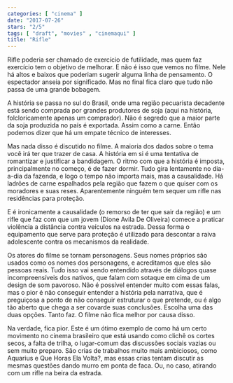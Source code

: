 ```yaml
---
categories: [ "cinema" ]
date: "2017-07-26"
stars: "2/5"
tags: [ "draft", "movies" , "cinemaqui" ]
title: "Rifle"
---
```

Rifle poderia ser chamado de exercício de futilidade, mas quem faz
exercício tem o objetivo de melhorar. E não é isso que vemos no
filme. Nele há altos e baixos que poderiam sugerir alguma linha de
pensamento. O espectador anseia por significado. Mas no final fica claro
que tudo não passa de uma grande bobagem.

A história se passa no sul do Brasil, onde uma região pecuarista
decadente está sendo comprada por grandes produtores de soja (aqui na
história, folcloricamente apenas um comprador). Não é segredo que
a maior parte da soja produzida no país é exportada. Assim como a
carne. Então podemos dizer que há um empate técnico de interesses.

Mas nada disso é discutido no filme. A maioria dos dados sobre o tema
você irá ter que trazer de casa. A história em si é uma tentativa
de romantizar e justificar a bandidagem. O ritmo com que a história
é imposta, principalmente no começo, é de fazer dormir. Tudo gira
lentamente no dia-a-dia da fazenda, e logo o tempo não importa mais,
mas a causalidade. Há ladrões de carne espalhados pela região que
fazem o que quiser com os moradores e suas reses. Aparentemente ninguém
tem sequer um rifle nas residências para proteção.

E é ironicamente a causalidade (o remorso de ter que sair da região)
e um rifle que faz com que um jovem (Dione Avila De Oliveira) comece
a praticar violência a distância contra veículos na estrada. Dessa
forma o equipamento que serve para proteção é utilizado para descontar
a raiva adolescente contra os mecanismos da realidade.

Os atores do filme se tornam personagens. Seus nomes próprios são
usados como os nomes dos personagens, e acreditamos que eles são
pessoas reais. Tudo isso vai sendo entendido através de diálogos quase
incompreensíveis dos nativos, que falam com sotaque em cima de um design
de som pavoroso. Não é possível entender muito com essas falas, mas
o pior é não conseguir entender a história pela narrativa, que é
preguiçosa a ponto de não conseguir estruturar o que pretende, ou é
algo tão aberto que chega a ser covarde suas conclusões. Escolha uma
das duas opções. Tanto faz. O filme não fica melhor por causa disso.

Na verdade, fica pior. Este é um ótimo exemplo de como há um certo
movimento no cinema brasileiro que está usando como clichê os cortes
secos, a falta de trilha, o lugar-comum das discussões sociais vazias
ou sem muito preparo. São crias de trabalhos muito mais ambiciosos,
como Aquarius e Que Horas Ela Volta?, mas essas crias tentam discutir
as mesmas questões dando murro em ponta de faca. Ou, no caso, atirando
com um rifle na beira da estrada.
